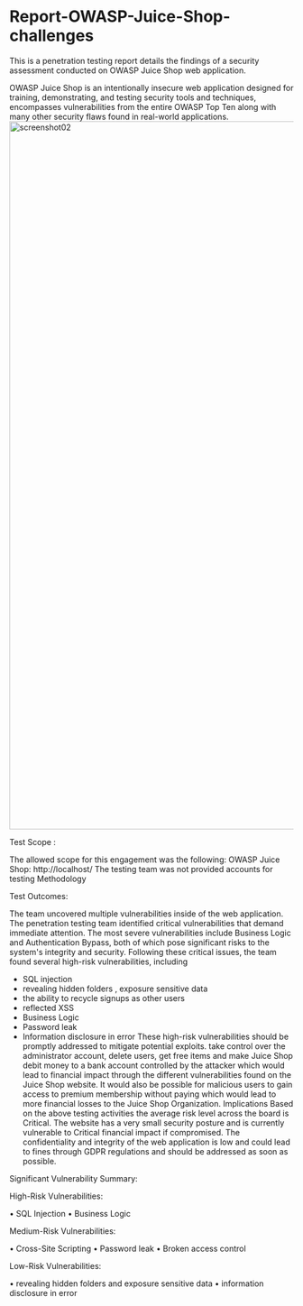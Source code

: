 # Report-OWASP-Juice-Shop-challenges
This is a penetration testing report details the findings of a security assessment conducted on OWASP Juice Shop web application.

OWASP Juice Shop is an intentionally insecure web application designed for training, demonstrating, and testing security tools and techniques, encompasses vulnerabilities from the entire OWASP Top Ten along with many other security flaws found in real-world applications.
<img width="1256" alt="screenshot02" src="https://github.com/user-attachments/assets/4cacc9b1-1862-4c1a-9bcc-f8859f2f1c5c">


 Test Scope :
 
The allowed scope for this engagement was the following: OWASP Juice Shop: http://localhost/
The testing team was not provided accounts for testing Methodology


 Test Outcomes:
 
The team uncovered multiple vulnerabilities inside of the web application. The penetration testing team identified critical vulnerabilities that demand immediate attention. The most severe vulnerabilities include Business Logic and Authentication Bypass, both of which pose significant risks to the system's integrity and security. Following these critical issues, the team found several high-risk vulnerabilities, including

- SQL injection
- revealing hidden folders , exposure sensitive data 
- the ability to recycle signups as other users
- reflected XSS
- Business Logic 
- Password leak
- Information disclosure in error
 These high-risk vulnerabilities should be promptly addressed to mitigate potential exploits.
 take control over the administrator account, delete users, get free items and make Juice Shop debit money to a bank account controlled by the attacker which would lead to financial impact through the different vulnerabilities found on the Juice Shop website. It would also be possible for malicious users to gain access to premium membership without paying which would lead to more financial losses to the Juice Shop Organization. Implications Based on the above testing activities the average risk level across the board is Critical. The website has a very small security posture and is currently vulnerable to Critical financial impact if compromised. The confidentiality and integrity of the web application is low and could lead to fines through GDPR regulations and should be addressed as soon as possible.


Significant Vulnerability Summary: 

High-Risk Vulnerabilities:

• SQL Injection
• Business Logic

Medium-Risk Vulnerabilities:

• Cross-Site Scripting
• Password leak
• Broken access control 

Low-Risk Vulnerabilities:

• revealing hidden folders and exposure sensitive data
• information disclosure in error



